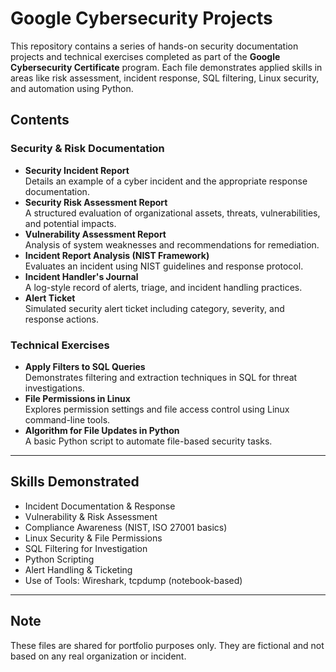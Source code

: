 # Google Cybersecurity Projects

This repository contains a series of hands-on security documentation projects and technical exercises completed as part of the **Google Cybersecurity Certificate** program. Each file demonstrates applied skills in areas like risk assessment, incident response, SQL filtering, Linux security, and automation using Python.

## Contents

### Security & Risk Documentation
- **Security Incident Report**  
  Details an example of a cyber incident and the appropriate response documentation.
- **Security Risk Assessment Report**  
  A structured evaluation of organizational assets, threats, vulnerabilities, and potential impacts.
- **Vulnerability Assessment Report**  
  Analysis of system weaknesses and recommendations for remediation.
- **Incident Report Analysis (NIST Framework)**  
  Evaluates an incident using NIST guidelines and response protocol.
- **Incident Handler's Journal**  
  A log-style record of alerts, triage, and incident handling practices.
- **Alert Ticket**  
  Simulated security alert ticket including category, severity, and response actions.

### Technical Exercises
- **Apply Filters to SQL Queries**  
  Demonstrates filtering and extraction techniques in SQL for threat investigations.
- **File Permissions in Linux**  
  Explores permission settings and file access control using Linux command-line tools.
- **Algorithm for File Updates in Python**  
  A basic Python script to automate file-based security tasks.

---

## Skills Demonstrated
- Incident Documentation & Response  
- Vulnerability & Risk Assessment  
- Compliance Awareness (NIST, ISO 27001 basics)  
- Linux Security & File Permissions  
- SQL Filtering for Investigation  
- Python Scripting  
- Alert Handling & Ticketing  
- Use of Tools: Wireshark, tcpdump (notebook-based)

---

## Note
These files are shared for portfolio purposes only. They are fictional and not based on any real organization or incident.

